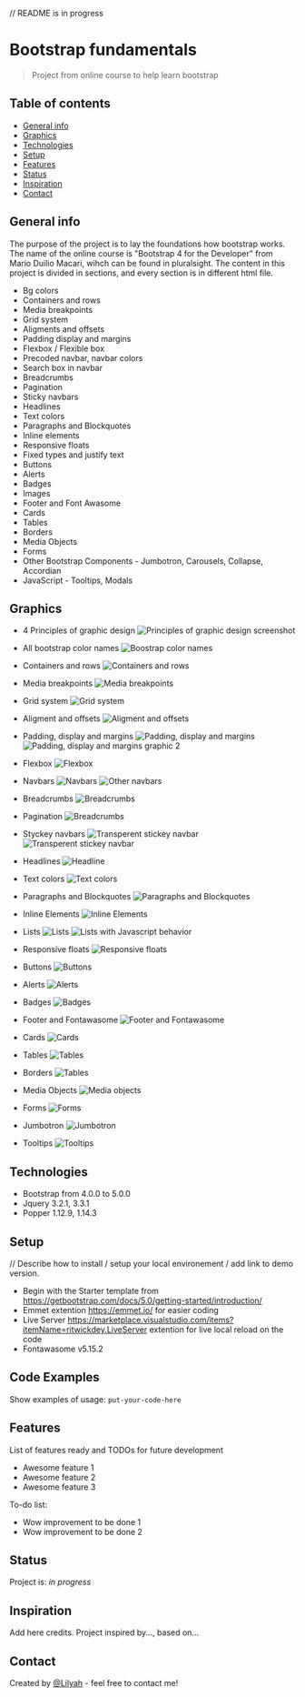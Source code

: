 // README is in progress

# Bootstrap fundamentals
> Project from online course to help learn bootstrap

## Table of contents
* [General info](#general-info)
* [Graphics](#graphics)
* [Technologies](#technologies)
* [Setup](#setup)
* [Features](#features)
* [Status](#status)
* [Inspiration](#inspiration)
* [Contact](#contact)

## General info
The purpose of the project is to lay the foundations how bootstrap works.
The name of the online course is "Bootstrap 4 for the Developer" from Mario Duilio Macari, wihch can be found in pluralsight.
The content in this project is divided in sections, and every section is in different html file.
* Bg colors
* Containers and rows
* Media breakpoints
* Grid system
* Aligments and offsets
* Padding display and margins
* Flexbox / Flexible box
* Precoded navbar, navbar colors
* Search box in navbar
* Breadcrumbs
* Pagination
* Sticky navbars
* Headlines
* Text colors
* Paragraphs and Blockquotes
* Inline elements
* Responsive floats
* Fixed types and justify text
* Buttons
* Alerts
* Badges
* Images
* Footer and Font Awasome
* Cards
* Tables
* Borders
* Media Objects
* Forms
* Other Bootstrap Components - Jumbotron, Carousels, Collapse, Accordian
* JavaScript - Tooltips, Modals

## Graphics
* 4 Principles of graphic design
![Principles of graphic design screenshot](./img/4_principles_of_graphic_design.png)

* All bootstrap color names
![Boostrap color names](./img/all_the_bootstrap_color_names.png)

* Containers and rows
![Containers and rows](./img/containers_and_rows.png)

* Media breakpoints
![Media breakpoints](./img/media_breakpoints_bs4.png)

* Grid system
![Grid system](./img/grid_system.png)

* Aligment and offsets
![Aligment and offsets](./img/aligment_and_offsets.png)

* Padding, display and margins
![Padding, display and margins](./img/margins_and_paddings_bs4.png)
![Padding, display and margins graphic 2](./img/padding_display_and_margins_2.png)

* Flexbox
![Flexbox](./img/flexboxes.png)

* Navbars
![Navbars](./img/navbar.png)
![Other navbars](./img/other_navbars.png)

* Breadcrumbs
![Breadcrumbs](./img/breadcrumbs.png)

* Pagination
![Breadcrumbs](./img/pagination.png)

* Styckey navbars
![Transperent stickey navbar](./img/stickey_navbar_transparent.png)
![Transperent stickey navbar](./img/stickey_navbar_animated.png)

* Headlines
![Headline](./img/headlines.png)

* Text colors
![Text colors](./img/text_colors.png)

* Paragraphs and Blockquotes
![Paragraphs and Blockquotes](./img/paragraphs_and_blockquotes.png)

* Inline Elements
![Inline Elements](./img/inline_elements.png)

* Lists
![Lists](./img/lists.png)
![Lists with Javascript behavior](./img/list_with_javascript_behavior.png)

* Responsive floats
![Responsive floats](./img/responsive_floats.png)

* Buttons
![Buttons](./img/buttons.png)

* Alerts
![Alerts](./img/alerts.png)

* Badges
![Badges](./img/badges.png)

* Footer and Fontawasome
![Footer and Fontawasome](./img/footer_and_fontawasome.png)

* Cards
![Cards](./img/cards.png)

* Tables
![Tables](./img/tables.png)

* Borders
![Tables](./img/borders.png)

* Media Objects
![Media objects](./img/media_objects.png)

* Forms
![Forms](./img/forms.png)

* Jumbotron
![Jumbotron](./img/jumbotron.png)

* Tooltips
![Tooltips](./img/tooltips.png)



## Technologies
* Bootstrap from 4.0.0 to 5.0.0
* Jquery 3.2.1, 3.3.1
* Popper 1.12.9, 1.14.3

## Setup
// Describe how to install / setup your local environement / add link to demo version.
* Begin with the Starter template from https://getbootstrap.com/docs/5.0/getting-started/introduction/
* Emmet extention https://emmet.io/ for easier coding
* Live Server https://marketplace.visualstudio.com/items?itemName=ritwickdey.LiveServer extention for live local reload on the code 
* Fontawasome v5.15.2



## Code Examples
Show examples of usage:
`put-your-code-here`

## Features
List of features ready and TODOs for future development
* Awesome feature 1
* Awesome feature 2
* Awesome feature 3

To-do list:
* Wow improvement to be done 1
* Wow improvement to be done 2

## Status
Project is: _in progress_

## Inspiration
Add here credits. Project inspired by..., based on...

## Contact
Created by [@Lilyah](https://github.com/Lilyah) - feel free to contact me!